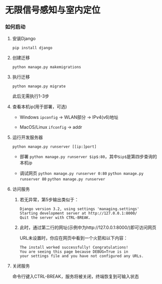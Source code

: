 # 无限信号感知与室内定位

### 如何启动

1. 安装Django

   `pip install django`

2. 创建迁移

   `python manage.py makemigrations`

3. 执行迁移

   `python manage.py migrate`

   此后无需执行1-3步

4. 查看本机ip(用于部署，可选)

   - Windows
      `ipconfig` -> WLAN部分 -> IPv4(v6)地址
   
   - MacOS/Linux
      `ifconfig` -> addr

5. 运行开发服务器

   `python manage.py runserver [[ip:]port]`

   - 部署
      `python manage.py runserver $ip$:80`，其中`$ip$`是第四步查询的本机ip

   - 调试网页
      `python manage.py runserver 0:80`
      `python manage.py runserver 80`
      `python manage.py runserver`

6. 访问服务

   1. 若无异常，第5步输出类似于：
      ```
      Django version 3.2, using settings 'managing.settings'
      Starting development server at http://127.0.0.1:8000/
      Quit the server with CTRL-BREAK.
      ```

   2. 此时，通过第二行的网址(示例中为http://127.0.0.1:8000/)即可访问网页

      URL未设置时，你应在网页中看到一个火箭和以下内容：
      ```
      The install worked successfully! Congratulations!
      You are seeing this page because DEBUG=True is in
      your settings file and you have not configured any URLs.
      ```

7. 关闭服务

   命令行键入CTRL-BREAK，服务将被关闭，终端恢复到可输入状态
